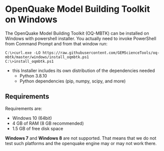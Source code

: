 # OpenQuake Model Building Toolkit on Windows
The OpenQuake Model Building Toolkit (OQ-MBTK) can be installed on Windows 
with powershell installer.
You actually need to invoke PowerShell from Command Prompt and from that window run:
```
C:\>curl.exe -LO https://raw.githubusercontent.com/GEMScienceTools/oq-mbtk/master/windows/install_oqmbtk.ps1
C:\>install_oqmbtk.ps1 
```

- this Installer includes its own distribution of the dependencies needed 
    - Python 3.8.10
    - Python dependencies (pip, numpy, scipy, and more)

## Requirements

Requirements are:

- Windows 10 (64bit)
- 4 GB of RAM (8 GB recommended)
- 1.5 GB of free disk space

**Windows 7** and **Windows 8** are not supported. That means that we do
not test such platforms and the openquake engine may or may not work there. 
